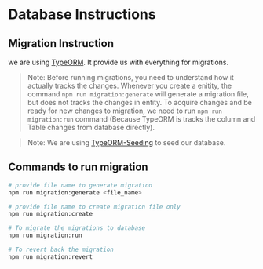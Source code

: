 # Database Instructions

## Migration Instruction

we are using [TypeORM](https://typeorm.io/migrations). It provide us with everything for migrations.

> Note: Before running migrations, you need to understand how it actually tracks the changes.
> Whenever you create a enitity, the command `npm run migration:generate` will generate a migration file, but does not tracks the changes in entity. To acquire changes and be ready for new changes to migration, we need to run `npm run migration:run` command (Because TypeORM is tracks the column and Table changes from database directly).

> Note: We are using [TypeORM-Seeding](https://www.npmjs.com/package/typeorm-seeding) to seed our database.

## Commands to run migration

```bash
# provide file name to generate migration
npm run migration:generate <file_name>

# provide file name to create migration file only
npm run migration:create

# To migrate the migrations to database
npm run migration:run

# To revert back the migration
npm run migration:revert
```
